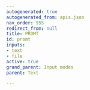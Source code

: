 ```yaml
---
autogenerated: true
autogenerated_from: apis.json
nav_order: 955
redirect_from: null
title: PROMT
id: promt
inputs:
- text
- file
active: true
grand_parent: Input modes
parent: Text

---
```


